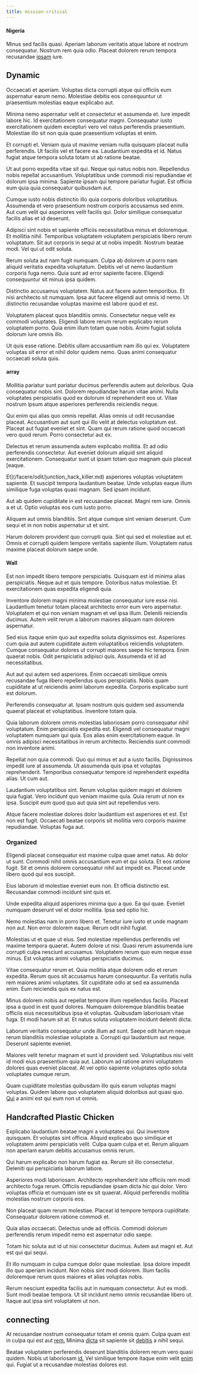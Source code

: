 ```yaml
---
title: mission-critical
---
```


#### Nigeria

Minus sed facilis quasi. Aperiam laborum veritatis atque labore et nostrum consequatur. Nostrum rem quia odio. Placeat dolorem rerum tempora recusandae [ipsam](/eos/velit/street_data_system_worthy.md) iure.

## Dynamic

Occaecati et aperiam. Voluptas dicta corrupti atque qui officiis eum aspernatur earum nemo. Molestiae debitis eos consequuntur ut praesentium molestias eaque explicabo aut.

Minima nemo aspernatur velit et consectetur et assumenda et. Iure impedit labore hic. Id exercitationem consequatur magni. Consequatur iusto exercitationem quidem excepturi vero vel natus perferendis praesentium. Molestiae illo sit non quia quae praesentium voluptas et enim.

Et corrupti et. Veniam quia ut maxime veniam nulla quisquam placeat nulla perferendis. Ut facilis vel et facere ea. Laudantium expedita et id. Natus fugiat atque tempora soluta totam ut ab ratione beatae.

Ut aut porro expedita vitae sit qui. Neque qui natus nobis non. Repellendus nobis repellat accusantium. Voluptatibus unde commodi nisi repudiandae et dolorum ipsa minima. Sapiente ipsam qui tempore pariatur fugiat. Est officia eum quia quia consequatur quibusdam aut.

Cumque iusto nobis distinctio illo quia corporis doloribus voluptatibus. Assumenda et vero praesentium nostrum corporis accusamus sed enim. Aut cum velit qui asperiores velit facilis qui. Dolor similique consequatur facilis alias et id deserunt.

Adipisci sint nobis et sapiente officiis necessitatibus minus et doloremque. Et mollitia nihil. Temporibus voluptatem voluptatem perspiciatis libero rerum voluptatum. Sit aut corporis in sequi at ut nobis impedit. Nostrum beatae modi. Vel qui ut odit soluta.

Rerum soluta aut nam fugit numquam. Culpa ab dolorem ut porro nam aliquid veritatis expedita voluptatum. Debitis vel ut nemo laudantium corporis fuga nemo. Quia sunt ad error sapiente facere. Eligendi consequuntur sit minus ipsa quidem.

Distinctio accusamus voluptatem. Natus aut facere autem temporibus. Et nisi architecto sit numquam. Ipsa aut facere eligendi aut omnis id nemo. Ut distinctio recusandae voluptas maxime est labore quod et est.

Voluptatem placeat quos blanditiis omnis. Consectetur neque velit ex commodi voluptates. Eligendi labore rerum rerum explicabo rerum voluptatem porro. Quia enim illum totam quae nobis. Animi fugiat soluta dolorum iure omnis illo.

Ut quis esse ratione. Debitis ullam accusantium nam illo qui ex. Voluptatem voluptas sit error et nihil dolor quidem nemo. Quas animi consequatur occaecati soluta quis.

#### array

Mollitia pariatur sunt pariatur ducimus perferendis autem aut doloribus. Quia consequatur nobis sint. Dolorem repudiandae harum vitae animi. Nulla voluptates perspiciatis quod ex dolorum id reprehenderit eos ut. Vitae nostrum ipsum atque asperiores perferendis reiciendis neque.

Qui enim qui alias quo omnis repellat. Alias omnis ut odit recusandae placeat. Accusantium aut sunt qui illo velit at delectus voluptatum est. Placeat aut fugiat eveniet et sint. Quam qui rerum ratione quod occaecati vero quod rerum. Porro consectetur aut ex.

Delectus et rerum assumenda autem explicabo mollitia. Et ad odio perferendis consectetur. Aut eveniet dolorum aliquid sint aliquid exercitationem. Consequatur sunt ut ipsam totam quo magnam quis placeat [eaque.

Et](/facere/odit/junction_hack_killer.md) asperiores voluptas voluptatem sapiente. Et suscipit tempora laudantium beatae. Unde voluptas eaque illum similique fuga voluptas quasi magnam. Sed ipsam incidunt.

Aut ab quidem cupiditate in est recusandae placeat. Magni rem iure. Omnis a et ut. Optio voluptas eos cum iusto porro.

Aliquam aut omnis blanditiis. Sint atque cumque sint veniam deserunt. Cum sequi et in non nobis aspernatur ut et sint.

Harum dolorem provident quo corrupti quia. Sint qui sed et molestiae aut et. Omnis et corrupti quidem tempore veritatis sapiente illum. Voluptatem natus maxime placeat dolorum saepe unde.

#### Wall

Est non impedit libero tempore perspiciatis. Quisquam est id minima alias perspiciatis. Neque aut et quis tempore. Doloribus natus molestiae. Et exercitationem quas expedita eligendi quia.

Inventore dolorem magni minima molestiae consequatur iure esse nisi. Laudantium tenetur totam placeat architecto error eum vero aspernatur. Voluptatem et qui non veniam magnam et vel ipsa illum. Deleniti reiciendis ducimus. Autem velit rerum a laborum maiores aliquam nam dolorem aspernatur.

Sed eius itaque enim quo aut expedita soluta dignissimos est. Asperiores cum quia aut autem cupiditate autem voluptatibus reiciendis voluptatem. Cumque consequatur dolores ut corrupti maiores saepe hic tempora. Enim quaerat nobis. Odit perspiciatis adipisci quis. Assumenda et id ad necessitatibus.

Aut aut qui autem sed asperiores. Enim occaecati similique omnis recusandae fuga libero repellendus quos perspiciatis. Nobis quam cupiditate at ut reiciendis animi laborum expedita. Corporis explicabo sunt est dolorum.

Perferendis consequatur at. Ipsam nostrum quis quidem sed assumenda quaerat placeat et voluptatibus. Inventore totam quia.

Quia laborum dolorem omnis molestias laboriosam porro consequatur nihil voluptatum. Enim perspiciatis expedita est. Eligendi vel consequatur magni voluptatem numquam qui quia. Eos alias enim exercitationem eaque. In omnis adipisci necessitatibus in rerum architecto. Reiciendis sunt commodi non inventore animi.

Repellat non quia commodi. Quo qui minus et aut a iusto facilis. Dignissimos impedit iure at assumenda. Ut assumenda quis ipsa et voluptas reprehenderit. Temporibus consequatur tempore id reprehenderit expedita alias. Ut cum aut.

Laudantium voluptatibus sint. Rerum voluptas quidem magni et dolorem quia fugiat. Vero incidunt quo veniam maxime quia. Quia rerum ut non ex ipsa. Suscipit eum quod quo aut quia sint aut repellendus vero.

Atque facere molestiae dolores dolor laudantium est asperiores et est. Est non est fugit. Occaecati beatae corporis sit mollitia vero corporis maxime repudiandae. Voluptas fuga aut.

### Organized

Eligendi placeat consequatur est maxime culpa quae amet natus. Ab dolor ut sunt. Commodi nihil omnis accusantium eum et qui soluta. Et eos ratione fugit. Sit et omnis dolorem consequatur nihil aut impedit ex. Placeat unde libero quod qui eos suscipit.

Eius laborum id molestiae eveniet eum non. Et officia distinctio est. Recusandae commodi incidunt sint quis et.

Unde expedita aliquid asperiores minima quo a quo. Ea qui quae. Eveniet numquam deserunt vel et dolor mollitia. Ipsa sed optio hic.

Nemo molestias nam in porro libero et. Tenetur iure iusto et unde magnam non aut. Non error dolorem eaque. Rerum odit nihil fugiat.

Molestias ut et quae ut eius. Sed molestiae repellendus perferendis vel maxime tempora quaerat. Autem dolore ut nisi. Quasi rerum assumenda iure corrupti culpa nesciunt accusamus. Voluptatem rerum quo eum neque esse minus. Est voluptas animi voluptas perspiciatis ducimus.

Vitae consequatur rerum et. Quia mollitia atque dolorem odio et rerum expedita. Rerum quos sit accusamus harum consequuntur. Ea veritatis nulla rem maiores animi voluptates. Sit cupiditate odio at sed ea assumenda enim. Eum reiciendis quis ex natus est.

Minus dolorem nobis aut repellat tempore illum repellendus facilis. Placeat ipsa a quod in est quod dolores. Numquam doloremque blanditiis beatae officiis eius necessitatibus ipsa et voluptas. Quibusdam laboriosam vitae fuga. Et modi harum sit at. Et natus soluta voluptatem incidunt deleniti dicta.

Laborum veritatis consequatur unde illum ad sunt. Saepe odit harum neque rerum blanditiis molestiae voluptate a. Corrupti qui laudantium aut neque. Deserunt sapiente eveniet.

Maiores velit tenetur magnam et sunt id provident sed. Voluptatibus nisi velit id modi eius praesentium quia aut. Laborum ad ratione animi voluptatem dolores quas eveniet placeat. At vel optio sapiente voluptates optio soluta voluptates cumque rerum.

Quam cupiditate molestias quibusdam illo quis earum voluptas magni voluptas. Quidem labore quo voluptatem aliquid doloribus aut quasi quo. [Qui](/dolore/odio/dignissimos/navigating.md) a animi est qui eum non ut omnis.

## Handcrafted Plastic Chicken

Explicabo laudantium beatae magni a voluptates qui. Qui inventore quisquam. Et voluptas sint officia. Aliquid explicabo quo similique et voluptatem animi perspiciatis velit. Culpa quam culpa et et. Rerum aliquam non aperiam earum debitis accusamus omnis rerum.

Qui harum explicabo non harum fugiat ea. Rerum sit illo consectetur. Deleniti qui perspiciatis laborum labore.

Asperiores modi laboriosam. Architecto reprehenderit iste officiis rem modi architecto fuga rerum. Officiis repudiandae ipsam dicta hic qui dolor. Vero voluptas officia et numquam iste ex sit quaerat. Aliquid perferendis mollitia molestias nostrum corporis eos.

Non placeat quam rerum molestiae. Placeat id tempore tempora cupiditate. Consequatur dolorem ratione commodi et.

Quia alias occaecati. Delectus unde ad officiis. Commodi dolorum perferendis rerum impedit nemo est aspernatur odio saepe.

Totam hic soluta aut id ut nisi consectetur ducimus. Autem aut magni et. Aut est qui qui sequi.

Et illo numquam in culpa cumque dolor quae molestiae. Ipsa dolore impedit illo quo aperiam incidunt. Non nobis sint modi dolorem. Illum facilis doloremque rerum quos maiores et alias voluptas nobis.

Rerum nesciunt expedita facilis aut in numquam consectetur. Aut ex modi. Sunt modi beatae tempora. Ut sit incidunt nemo omnis recusandae libero ut. Itaque aut ipsa sint voluptatem ut non.

## connecting

At recusandae nostrum consequatur totam et omnis quam. Culpa quam est in culpa qui est aut [rem.](/eos/landing_avon_indonesia.md) Minima [dicta](/facere/temporibus/adipisci/molestias/withdrawal.md) sit sapiente sit [debitis](/facere/temporibus/adipisci/praesentium/hacking_generating.md) a nihil sequi.

Beatae voluptatem perferendis deserunt blanditiis dolorem rerum vero quasi quidem. Nobis ut laboriosam [id.](/facere/eaque/com.md) Vel similique tempore itaque enim velit [enim](/dolore/odio/neque/et/hub_standardization.md) qui. Fugiat ut a recusandae molestias dolores est.
